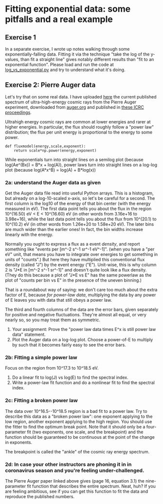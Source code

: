 # Fitting exponential data: some pitfalls and a real example

## Exercise 1
In a separate exercise, I wrote up notes walking through some exponentially-falling data.  Fitting it via the technique "take the log of the y-values, than fit a straight line" gives notably different results than "fit to an exponential function".  Please load and run the code at [log_vs_exponential.py](log_vs_exponential.py) and try to understand what it's doing.

## Exercise 2: Pierre Auger data
Let's try that on some real data. I have uploaded [here](5045-combined-spectrum-data-2019.txt) the current published spectrum of ultra-high-energy cosmic rays from the Pierre Auger experiment, downloaded from [auger.org](https://www.auger.org/index.php/document-centre/finish/115-data/5045-combined-spectrum-data-2019) and published in [these ICRC proceedings](https://arxiv.org/abs/1909.09073).

Ultrahigh energy cosmic rays are common at lower energies and rarer at higher energies.  In particular, the flux should roughly follow a "power law" distribution; the flux per unit energy is proportional to the energy to some power.

```
def fluxmodel(energy,scale,exponent):
	return scale*np.power(energy,exponent)
```

While exponentials turn into straight lines on a semilog plot (because log(Ae^(Bx)) = B\*x + log(A)), power laws turn into straight lines on a log-log plot (because log(A\*x^B) = log(A) + B\*log(x))

### 2a: understand the Auger data as given
Get the Auger data file read into useful Python arrays.  This is a histogram, but already on a log-10-scaled x-axis, so let's be careful for a second.  The first column is the log10 of the energy of that bin center (with the energy measured in eV).  The first data point tells you about the flux in the region 10^(16.50) eV < E < 10^(16.60) eV (in other words from 3.16e+16 to 3.98e+16), while the last data point tells you about the flux from 10^(20.1) to 10^(10.2) eV (in other words from 1.26e+20 to 1.58e+20 eV).  The later bins are much wider than the earlier ones!  In fact, the bin widths increase linearly with the energy.

Normally you ought to express a flux as a event *density*, and report something like "events per [m^-2 s^-1 sr^-1 eV^-1]".  (when you have a "per eV" unit, that means you have to integrate over energies to get something in units of "counts".)  But here they have multiplied this conventional flux density (called "J") by the event energy ("E").  Unit-wise, this is why column 2 is "J\*E in [m^-2 s^-1 sr^-1]" and doesn't quite look like a flux density.  (They do this because a plot of "J\*E vs E" has the same powerlaw as the plot of "counts per bin vs E" in the presence of the uneven binning.)

That is a roundabout way of saying: we don't care too much about the extra factor of E, because *for power-law data*, multiplying the data by any power of E leaves you with data that still obeys a power law.

The third and fourth columns of the data are the error bars, given separately for positive and negative fluctuations.  They're almost all equal, or very nearly so, so you may treat them as symmetric.

1) Your assignment: Prove the "power law data times E^x is still power law data" statement.
2) Plot the Auger data on a log-log plot.  Choose a power-of-E to multiply by such that it becomes fairly easy to see the error bars.

### 2b: Fitting a simple power law
Focus on the region from 10^17.3 to 10^18.5 eV.
1) Do a linear fit to log(J) vs log(E) to find the spectral index.
2) Write a power-law fit function and do a nonlinear fit to find the spectral index.

### 2c: Fitting a broken power law
The data over 10^16.5--10^18.5 region is a bad fit to a power law.  Try to describe this data as a "broken power law": one exponent applying to the low region, another exponent applying to the high region.  You should use the fitter to find the optimum break point.  Note that it should only be a four-parameter fit (two exponents, one scale, and the breakpoint) and the function should be guaranteed to be continuous at the point of the change in exponents.

The breakpoint is called the "ankle" of the cosmic ray energy spectrum.

### 2d: In case your other instructors are phoning it in in coronavirus season and you're feeling under-challenged.
The Pierre Auger paper linked above gives (page 16, equation 3.1) the nine-parameter fit function that describes the entire spectrum.  Neat, huh?  If you are feeling ambitious, see if you can get this function to fit the data and reproduce the published numbers. 
